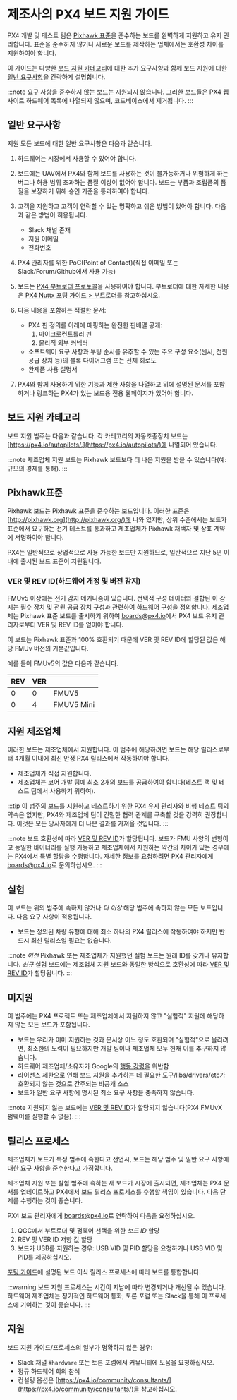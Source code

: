 # 제조사의 PX4 보드 지원 가이드

PX4 개발 및 테스트 팀은 [Pixhawk 표준](https://pixhawk.org/standards/)을 준수하는 보드를 완벽하게 지원하고 유지 관리합니다. 표준을 준수하지 않거나 새로운 보드를 제작하는 업체에서는 호환성 차이를 지원하여야 합니다.

이 가이드는 다양한 [보드 지원 카테고리](#board-support-categories)에 대한 추가 요구사항과 함께 보드 지원에 대한 [일반 요구사항](#general_requirements)을 간략하게 설명합니다.

:::note
요구 사항을 준수하지 않는 보드는 [지원되지 않습니다](#unsupported). 그러한 보드들은 PX4 웹사이트 하드웨어 목록에 나열되지 않으며, 코드베이스에서 제거됩니다.
:::

<a id="general_requirements"></a>

## 일반 요구사항

지원 모든 보드에 대한 일반 요구사항은 다음과 같습니다.

1. 하드웨어는 시장에서 사용할 수 있어야 합니다.
1. 보드에는 UAV에서 PX4와 함께 보드를 사용하는 것이 불가능하거나 위험하게 하는 버그나 허용 범위 초과하는  품질 이상이 없어야 합니다. 보드는 부품과 조립품의 품질을 보장하기 위해 승인 기준을 통과하여야 합니다.
1. 고객을 지원하고 고객이 연락할 수 있는 명확하고 쉬운 방법이 있어야 합니다. 다음과 같은 방법이 허용됩니다.
   - Slack 채널 존재
   - 지원 이메일
   - 전화번호

1. PX4 관리자를 위한 PoC(Point of Contact)(직접 이메일 또는 Slack/Forum/Github에서 사용 가능)
1. 보드는 [PX4 부트로더 프로토콜](https://github.com/PX4/PX4-Autopilot/tree/master/platforms/nuttx/src/bootloader)을 사용하여야 합니다. 부트로더에 대한 자세한 내용은 [PX4 Nuttx 포팅 가이드 > 부트로더](../hardware/porting_guide_nuttx.md#bootloader)를 참고하십시오.
1. 다음 내용을 포함하는 적절한 문서:

    - PX4 핀 정의를 아래에 매핑하는 완전한 핀배열 공개:
      1. 마이크로컨트롤러 핀
      2. 물리적 외부 커넥터
    - 소프트웨어 요구 사항과 부팅 순서를 유추할 수 있는 주요 구성 요소(센서, 전원 공급 장치 등)의 블록 다이어그램 또는 전체 회로도
    - 완제품 사용 설명서
1. PX4와 함께 사용하기 위한 기능과 제한 사항을 나열하고 위에 설명된 문서를 포함하거나 링크하는 PX4가 있는 보드용 전용 웹페이지가 있어야 합니다.

## 보드 지원 카테고리

보드 지원 범주는 다음과 같습니다. 각 카테고리의 자동조종장치 보드는 [https://px4.io/autopilots/.](https://px4.io/autopilots/)에 나열되어 있습니다.

:::note
제조업체 지원 보드는 Pixhawk 보드보다 더 나은 지원을 받을 수 있습니다(예: 규모의 경제를 통해).
:::

## Pixhawk표준

Pixhawk 보드는 Pixhawk 표준을 준수하는 보드입니다. 이러한 표준은 [http://pixhawk.org](http://pixhawk.org/)에 나와 있지만, 상위 수준에서는 보드가 표준에서 요구하는 전기 테스트를 통과하고 제조업체가 Pixhawk 채택자 및 상표 계약에 서명하여야 합니다.

PX4는 일반적으로 상업적으로 사용 가능한 보드만 지원하므로, 일반적으로 지난 5년 이내에 출시된 보드 표준이 지원됩니다.

<a id="ver_rev_id"></a>

### VER 및 REV ID(하드웨어 개정 및 버전 감지)

FMUv5 이상에는 전기 감지 메커니즘이 있습니다. 선택적 구성 데이터와 결합된 이 감지는 필수 장치 및 전원 공급 장치 구성과 관련하여 하드웨어 구성을 정의합니다. 제조업체는 Pixhawk 표준 보드를 출시하기 위하여 [boards@px4.io](mailto:boards@px4.io)에서 PX4 보드 유지 관리자로부터 VER 및 REV ID를 얻어야 합니다.

이 보드는 Pixhawk 표준과 100% 호환되기 때문에 VER 및 REV ID에 할당된 값은 해당 FMUv 버전의 기본값입니다.

예를 들어 FMUv5의 값은 다음과 같습니다.

| REV | VER | &nbsp;     |
| --- | --- | ---------- |
| 0   | 0   | FMUV5      |
| 0   | 4   | FMUV5 Mini |


## 지원 제조업체

이러한 보드는 제조업체에서 지원합니다. 이 범주에 해당하려면 보드는 해당 릴리스로부터 4개월 이내에 최신 안정 PX4 릴리스에서 작동하여야 합니다.

- 제조업체가 직접 지원합니다.
- 제조업체는 코어 개발 팀에 최소 2개의 보드를 공급하여야 합니다(테스트 랙 및 테스트 팀에서 사용하기 위하여).

:::tip
이 범주의 보드를 지원하고 테스트하기 위한 PX4 유지 관리자와 비행 테스트 팀의 약속은 없지만, PX4와 제조업체 팀이 긴밀한 협력 관계를 구축할 것을 강력히 권장합니다.
이것은 모든 당사자에게 더 나은 결과를 가져올 것입니다.
:::

:::note
보드 호환성에 따라 [VER 및 REV ID](#ver_rev_id)가 할당됩니다. 보드가 FMU 사양의 변형이고 동일한 바이너리를 실행 가능하고 제조업체에서 지원하는 약간의 차이가 있는 경우에는 PX4에서 특별 할당을 수행합니다. 자세한 정보를 요청하려면 PX4 관리자에게 [boards@px4.io](mailto:boards@px4.io)로 문의하십시오.
:::

## 실험

이 보드는 위의 범주에 속하지 않거나 _더 이상_ 해당 범주에 속하지 않는 모든 보드입니다. 다음 요구 사항이 적용됩니다.

- 보드는 정의된 차량 유형에 대해 최소 하나의 PX4 릴리스에 작동하여야 하지만 반드시 최신 릴리스일 필요는 없습니다.

:::note
_이전_ Pixhawk 또는 제조업체가 지원했던 실험 보드는 원래 ID를 갖거나 유지합니다. *신규* 실험 보드에는 제조업체 지원 보드와 동일한 방식으로 호환성에 따라 [VER 및 REV ID](#ver_rev_id)가 할당됩니다. :::  

<a id="unsupported"></a>

## 미지원

이 범주에는 PX4 프로젝트 또는 제조업체에서 지원하지 않고 "실험적" 지원에 해당하지 않는 모든 보드가 포함됩니다.

- 보드는 우리가 이미 지원하는 것과 문서상 어느 정도 호환되며 "실험적"으로 올리려면, 최소한의 노력이 필요하지만 개발 팀이나 제조업체 모두 현재 이를 추구하지 않습니다.
- 하드웨어 제조업체/소유자가 Google의 [행동 강령](https://discuss.px4.io/t/code-of-conduct/13655)을 위반함
- 라이선스 제한으로 인해 보드 지원을 추가하는 데 필요한 도구/libs/drivers/etc가 호환되지 않는 것으로 간주되는 비공개 소스
- 보드가 일반 요구 사항에 명시된 최소 요구 사항을 충족하지 않습니다.

:::note
지원되지 않는 보드에는 [VER 및 REV ID](#ver_rev_id)가 할당되지 않습니다(PX4 FMUvX 펌웨어를 실행할 수 없음).
:::

## 릴리스 프로세스

제조업체가 보드가 특정 범주에 속한다고 선언시, 보드는 해당 범주 및 일반 요구 사항에 대한 요구 사항을 준수한다고 가정합니다.

제조업체 지원 또는 실험 범주에 속하는 새 보드가 시장에 출시되면, 제조업체는 PX4 문서를 업데이트하고 PX4에서 보드 릴리스 프로세스를 수행할 책임이 있습니다. 다음 단계를 수행하는 것이 좋습니다.

PX4 보드 관리자에게 [boards@px4.io](mailto:boards@px4.io)로 연락하여 다음을 요청하십시오.

1. QGC에서 부트로더 및 펌웨어 선택을 위한 *보드 ID* 할당
2. REV 및 VER ID 저항 값 할당
3. 보드가 USB를 지원하는 경우: USB VID 및 PID 할당을 요청하거나 USB VID 및 PID를 제공하십시오.

[포팅 가이드](../hardware/porting_guide.md)에 설명된 보드 이식 릴리스 프로세스에 따라 보드를 통합합니다.

:::warning
보드 지원 프로세스는 시간이 지남에 따라 변경되거나 개선될 수 있습니다.
하드웨어 제조업체는 정기적인 하드웨어 통화, 토론 포럼 또는 Slack을 통해 이 프로세스에 기여하는 것이 좋습니다.
:::

## 지원

보드 지원 가이드/프로세스의 일부가 명확하지 않은 경우:

- Slack 채널 `#hardware` 또는 토론 포럼에서 커뮤니티에 도움을 요청하십시오.
- 정규 하드웨어 회의 참석
- 컨설팅 옵션은 [https://px4.io/community/consultants/](https://px4.io/community/consultants/)을 참고하십시오.
